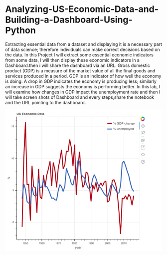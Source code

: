 # Analyzing-US-Economic-Data-and-Building-a-Dashboard-Using-Python
Extracting essential data from a dataset and displaying it is a necessary part of data science; therefore individuals can make correct decisions based on the data. In this Project I will extract some essential economic indicators from some data, I will then display these economic indicators in a Dashboard.then i will share the dashboard via an URL. Gross domestic product (GDP) is a measure of the market value of all the final goods and services produced in a period. GDP is an indicator of how well the economy is doing. A drop in GDP indicates the economy is producing less; similarly an increase in GDP suggests the economy is performing better. In this lab, I will examine how changes in GDP impact the unemployment rate and then I will take screen shots of Dashboard and every steps,share the notebook and the URL pointing to the dashboard.



![SCREENSHOT OF DASHBOARD of Unemployement stats according to GDP](https://github.com/bideeen/Analyzing-US-Economic-Data-and-Building-a-Dashboard-Using-Python/blob/master/us.png)

